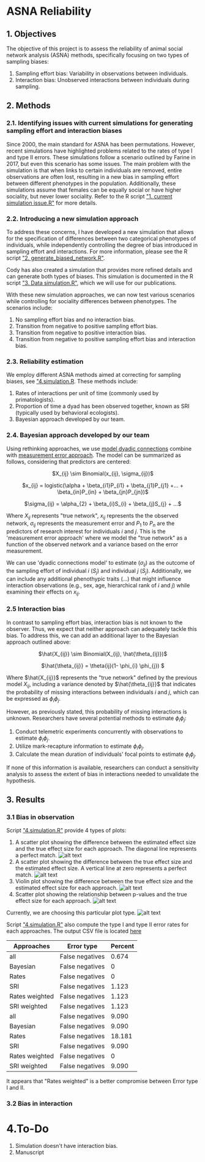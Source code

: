 # ASNA Reliability

## 1. Objectives

The objective of this project is to assess the reliability of animal social network analysis (ASNA) methods, specifically focusing on two types of sampling biases:

  1.  Sampling effort bias: Variability in observations between individuals.
  2.  Interaction bias: Unobserved interactions between individuals during sampling.

## 2. Methods

### 2.1. Identifying issues with current simulations for generating sampling effort and interaction biases

Since 2000, the main standard for ASNA has been permutations. However, recent simulations have highlighted problems related to the rates of type I and type II errors. These simulations follow a scenario outlined by Farine in 2017, but even this scenario has some issues.
The main problem with the simulation is that when links to certain individuals are removed, entire observations are often lost, resulting in a new bias in sampling effort between different phenotypes in the population. Additionally, these simulations assume that females can be equally social or have higher sociality, but never lower sociality. Refer to the R script ["1. current simulation issue.R"](https://github.com/BGN-for-ASNA/ASNA_reliability/blob/main/1.%20Codes/1.%20current%20simulation%20issue.R) for more details.

### 2.2. Introducing a new simulation approach
To address these concerns, I have developed a new simulation that allows for the specification of differences between two categorical phenotypes of individuals, while independently controlling the degree of bias introduced in sampling effort and interactions. For more information, please see the R script ["2. generate_biased_network.R"](https://github.com/BGN-for-ASNA/ASNA_reliability/blob/main/1.%20Codes/2.%20generate_biased_network.R).

Cody has also created a simulation that provides more refined details and can generate both types of biases. This simulation is documented in the R script ["3. Data simulation.R"](https://github.com/BGN-for-ASNA/ASNA_reliability/blob/main/1.%20Codes/3.%20Data%20simulation.R), which we will use for our publications.

With these new simulation approaches, we can now test various scenarios while controlling for sociality differences between phenotypes. The scenarios include:

  1.  No sampling effort bias and no interaction bias.
  2.  Transition from negative to positive sampling effort bias.
  3.  Transition from negative to positive interaction bias.
  4.  Transition from negative to positive sampling effort bias and interaction bias.

### 2.3. Reliability estimation

We employ different ASNA methods aimed at correcting for sampling biases, see ["4.simulation.R](https://github.com/BGN-for-ASNA/ASNA_reliability/blob/main/1.%20Codes/4.%20Simulation.R). These methods include:

  1.  Rates of interactions per unit of time (commonly used by primatologists).
  2.  Proportion of time a dyad has been observed together, known as SRI (typically used by behavioral ecologists).
  3.  Bayesian approach developed by our team.

### 2.4. Bayesian approach developed by our team
Using rethinking approaches, we use [model dyadic connections](https://www.youtube.com/watch?v=XDoAglqd7ss&list=PLDcUM9US4XdMROZ57-OIRtIK0aOynbgZN&index=15&pp=iAQB&ab_channel=RichardMcElreath)  combine with [measurement error approach](https://www.youtube.com/watch?v=PIuqxOBJqLU&list=PLDcUM9US4XdMROZ57-OIRtIK0aOynbgZN&index=17&ab_channel=RichardMcElreath). The model can be summarized as follows, considering that predictors are centered:
<p align="center">
$X_{ij} \sim Binomial(x_{ij}, \sigma_{ij})$
<p align="center">
$x_{ij} = logistic(\alpha + \beta_{i1}P_{i1} + \beta_{j1}P_{j1} +... + \beta_{in}P_{in} + \beta_{jn}P_{jn})$
<p align="center">
$\sigma_{ij} = \alpha_{2} + \beta_{i}S_{i} + \beta_{j}S_{j} +  ...$

Where $X_{ij}$ represents "true network", $x_{ij}$ represents the the observed network,  $\sigma_{ij}$ represents the measurement error and $P_{1}$ to $P_{n}$ are the predictors of research interest for individuals $i$ and $j$. This is the 'measurement error approach' where we model the "true network" as a function of the observed network and a variance based on the error measurement.

We can use 'dyadic connections model' to estimate ($\sigma_{ij}$) as the outcome of the sampling effort of individual $i$ ($S_{j}$) and individual $j$ ($S_{j}$). Additionally, we can include any additional phenothypic traits ($...$) that might influence interaction observations (e.g., sex, age, hierarchical rank of $i$ and $j$) while examining their effects on $x_{ij}$.

### 2.5 Interaction bias
In contrast to sampling effort bias, interaction bias is not known to the observer. Thus, we expect that neither approach can adequately tackle this bias. To address this, we can add an additional layer to the Bayesian approach outlined above:

<p align="center">
$\hat{X_{ij}} \sim Binomial(X_{ij}, \hat{\theta_{ij}})$
  <p align="center">
$\hat{\theta_{ij}} = \theta{ij}(1- \phi_{i} \phi_{j}) $

Where $\hat{X_{ij}}$ represents the "true network" defined by the previous model $X_{ij}$, including a variance denoted by $\hat{\theta_{ij}}$ that indicates the probability of missing interactions between individuals $i$ and $j$, which can be expressed as $\phi_{i} \phi_{j}$.

However, as previously stated, this probability of missing interactions is unknown. Researchers have several potential methods to estimate $\phi_{i} \phi_{j}$:

1. Conduct telemetric experiments concurrently with observations to estimate $\phi_{i} \phi_{j}$.
2. Utilize mark-recapture information to estimate $\phi_{i} \phi_{j}$.
3. Calculate the mean duration of individuals' focal points to estimate $\phi_{i} \phi_{j}$.

If none of this information is available, researchers can conduct a sensitivity analysis to assess the extent of bias in interactions needed to unvalidate the hypothesis.

## 3. Results
### 3.1 Bias in observation
Script ["4.simulation.R"](https://github.com/BGN-for-ASNA/ASNA_reliability/blob/main/1.%20Codes/4.%20Simulation.R) provide 4 types of plots:
1.  A scatter plot showing the difference between the estimated effect size and the true effect size for each approach. The diagonal line represents a perfect match.
   ![alt text](https://github.com/BGN-for-ASNA/ASNA_reliability/blob/main/2.%20Results/p1.png)
3.  A scatter plot showing the difference between the true effect size and the estimated effect size. A vertical line at zero represents a perfect match.
   ![alt text](https://github.com/BGN-for-ASNA/ASNA_reliability/blob/main/2.%20Results/p2.png)
4. Violin plot showing the difference between the true effect size and the estimated effect size for each approach.
   ![alt text](https://github.com/BGN-for-ASNA/ASNA_reliability/blob/main/2.%20Results/p3.png)
6. Scatter plot showing the relationship between p-values and the true effect size for each approach.
   ![alt text](https://github.com/BGN-for-ASNA/ASNA_reliability/blob/main/2.%20Results/p4.png)

Currently, we are choosing this particular plot type.
  ![alt text](https://github.com/BGN-for-ASNA/ASNA_reliability/blob/main/2.%20Results/final%20plot.png)

Script ["4.simulation.R"](https://github.com/BGN-for-ASNA/ASNA_reliability/blob/main/1.%20Codes/4.%20Simulation.R) also compute the type I and type II error rates for each approaches. The output CSV file is located [here](https://github.com/BGN-for-ASNA/ASNA_reliability/blob/main/2.%20Results/%20Rates%20of%20Type%20I%20and%20Type%20II%20errors.csv)

| Approaches | Error type | Percent |
| --- | --- | --- |
| all |  False  negatives | 0.674  |
| Bayesian |  False  negatives | 0  |
| Rates |  False  negatives | 0  |
| SRI |  False  negatives | 1.123  |
| Rates weighted |  False  negatives | 1.123  |
| SRI weighted |  False  negatives | 1.123  |
| all |  False  negatives | 	9.090  |
| Bayesian |  False  negatives | 	9.090  |
| Rates |  False  negatives | 18.181  |
| SRI |  False  negatives | 	9.090  |
| Rates weighted |  False  negatives | 0  |
| SRI weighted |  False  negatives | 	9.090  |

It appears that "Rates weighted" is a better compromise between Error type I and II.
### 3.2 Bias in interaction

# 4.To-Do
1.  Simulation doesn't have interaction bias.
3.  Manuscript
